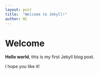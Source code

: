```yaml
---
layout: post
title:  "Welcome to Jekyll!"
author: HC
---
```


# Welcome

**Hello world**, this is my first Jekyll blog post.

I hope you like it!